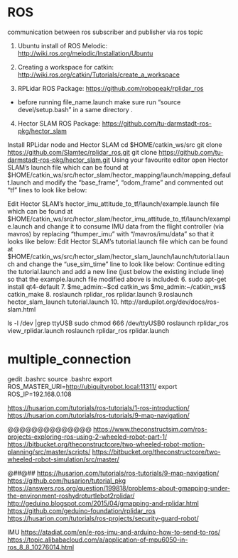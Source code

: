 # ROS
communication between ros subscriber and publisher via  ros topic 

1.  Ubuntu install of ROS Melodic:
http://wiki.ros.org/melodic/Installation/Ubuntu

2.  Creating a workspace for catkin:
http://wiki.ros.org/catkin/Tutorials/create_a_workspace

3. RPLidar ROS Package:
https://github.com/robopeak/rplidar_ros

* before running file_name.launch make sure run “source devel/setup.bash” in a same  directory .

4. Hector SLAM ROS Package:
https://github.com/tu-darmstadt-ros-pkg/hector_slam

Install RPLidar node and Hector SLAM
cd $HOME/catkin_ws/src
git clone https://github.com/Slamtec/rplidar_ros.git
git clone https://github.com/tu-darmstadt-ros-pkg/hector_slam.git
Using your favourite editor open Hector SLAM’s launch file which can be found at $HOME/catkin_ws/src/hector_slam/hector_mapping/launch/mapping_default.launch and modify the “base_frame”, “odom_frame” and commented out “tf” lines to look like below:
<arg name="base_frame" default="base_link"/>
<arg name="odom_frame" default="base_link"/>

<node pkg="tf" type="static_transform_publisher" name="base_to_laser_broadcaster" args="0 0 0 0 0 0 base_link laser 100" />
Edit Hector SLAM’s hector_imu_attitude_to_tf/launch/example.launch file which can be found at $HOME/catkin_ws/src/hector_slam/hector_imu_attitude_to_tf/launch/example.launch and change it to consume IMU data from the flight controller (via mavros) by replacing “thumper_imu” with “/mavros/imu/data” so that it looks like below:
<remap from="imu_topic" to="/mavros/imu/data" />
Edit Hector SLAM’s tutorial.launch file which can be found at $HOME/catkin_ws/src/hector_slam/hector_slam_launch/launch/tutorial.launch and change the “use_sim_time” line to look like below:
<param name="/use_sim_time" value="false"/>
Continue editing the tutorial.launch and add a new line (just below the existing include line) so that the example.launch file modified above is included:
<include file="$(find hector_imu_attitude_to_tf)/launch/example.launch"/>
6. sudo apt-get install qt4-default
7. $me_admin:~$cd catkin_ws
   $me_admin:~/catkin_ws$ catkin_make
8. roslaunch rplidar_ros rplidar.launch
9.roslaunch hector_slam_launch tutorial.launch
10. http://ardupilot.org/dev/docs/ros-slam.html


ls -l /dev |grep ttyUSB
sudo chmod 666 /dev/ttyUSB0
roslaunch rplidar_ros view_rplidar.launch
roslaunch rplidar_ros rplidar.launch

# multiple_connection
gedit .bashrc
source .bashrc 
export ROS_MASTER_URI=http://ubiquityrobot.local:11311/
export ROS_IP=192.168.0.108

$$$$ https://husarion.com/tutorials/ros-tutorials/1-ros-introduction/
https://husarion.com/tutorials/ros-tutorials/9-map-navigation/


@@@@@@@@@@@@@@
https://www.theconstructsim.com/ros-projects-exploring-ros-using-2-wheeled-robot-part-1/
https://bitbucket.org/theconstructcore/two-wheeled-robot-motion-planning/src/master/scripts/
https://bitbucket.org/theconstructcore/two-wheeled-robot-simulation/src/master/

@##@##
https://husarion.com/tutorials/ros-tutorials/9-map-navigation/
https://github.com/husarion/tutorial_pkg
https://answers.ros.org/question/199818/problems-about-gmapping-under-the-environment-roshydroturtlebot2rplidar/
http://geduino.blogspot.com/2015/04/gmapping-and-rplidar.html
https://github.com/geduino-foundation/rplidar_ros
https://husarion.com/tutorials/ros-projects/security-guard-robot/

IMU
https://atadiat.com/en/e-ros-imu-and-arduino-how-to-send-to-ros/
https://topic.alibabacloud.com/a/application-of-mpu6050-in-ros_8_8_10276014.html
